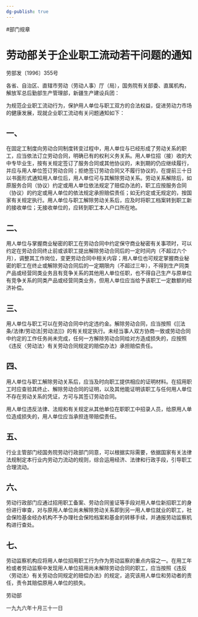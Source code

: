 ```yaml
---
dg-publish: true
---
```

#部门规章 
# 劳动部关于企业职工流动若干问题的通知

劳部发〔1996〕355号

各省、自治区、直辖市劳动（劳动人事）厅（局），国务院有关部委、直属机构，解放军总后勤部生产管理部，新疆生产建设兵团：

为规范企业职工流动行为，保护用人单位与职工双方的合法权益，促进劳动力市场的健康发展，现就企业职工流动有关问题通知如下：

## 一、

在固定工制度向劳动合同制度转变过程中，用人单位与已经形成了劳动关系的职工，应当依法订立劳动合同，明确已有的权利义务关系。用人单位招（接）收的大中专毕业生，按有关规定签订了服务合同或其他协议的，未到期的仍应继续履行，并应与用人单位签订劳动合同；拒绝签订劳动合同又不履行协议的，在提前三十日以书面形式通知用人单位后，用人单位可与其解除劳动关系。劳动关系解除后，如原服务合同（协议）约定或用人单位依法规定了赔偿办法的，职工应按服务合同（协议）的约定或用人单位的依法规定承担赔偿责任；如无约定或无规定的，按国家有关规定执行。用人单位与职工解除劳动关系后，应及时将职工档案转到职工新的接收单位；无接收单位的，应转到职工本人户口所在地。

## 二、

用人单位与掌握商业秘密的职工在劳动合同中约定保守商业秘密有关事项时，可以约定在劳动合同终止前或该职工提出解除劳动合同后的一定时间内（不超过六个月），调整其工作岗位，变更劳动合同中相关内容；用人单位也可规定掌握商业秘密的职工在终止或解除劳动合同后的一定期限内（不超过三年），不得到生产同类产品或经营同类业务且有竞争关系的其他用人单位任职，也不得自己生产与原单位有竞争关系的同类产品或经营同类业务，但用人单位应当给予该职工一定数额的经济补偿。

## 三、

用人单位与职工可以在劳动合同中约定违约金。解除劳动合同，应当按照《[[法条/法律/劳动法\|劳动法]]》的有关规定执行。未经当事人双方协商一致或劳动合同中约定的工作任务尚未完成，任何一方解除劳动合同给对方造成损失的，应按照《违反〈劳动法〉有关劳动合同规定的赔偿办法》承担赔偿责任。

## 四、

用人单位与职工解除劳动关系后，应当及时向职工提供相应的证明材料。在招用职工时应查验其终止、解除劳动合同的证明，以及其他能证明该职工与任何用人单位不存在劳动关系的凭证，方可与其签订劳动合同。

用人单位违反法律、法规和有关规定从其他单位在职职工中招录人员，给原用人单位造成损失的，用人单位应当承担连带赔偿责任。

## 五、

行业主管部门经国务院劳动行政部门同意，可以根据实际需要，依据国家有关法律法规制定本行业内劳动力流动的规则，综合运用经济、法律和行政手段，引导职工合理流动。

## 六、

劳动行政部门应通过招用职工备案、劳动合同鉴证等手段对用人单位新招职工的身份进行审查，对与原用人单位尚未解除劳动关系即到另一用人单位就业的职工，社会保险基金经办机构不予办理社会保险档案和基金的转移手续，并通报劳动监察机构进行查处。

## 七、

劳动监察机构应将用人单位招用职工行为作为劳动监察的重点内容之一。在用工年检或者劳动监察中发现用人单位招用尚未解除劳动合同的职工，应当按照《违反〈劳动法〉有关劳动合同规定的赔偿办法》的规定，追究该用人单位和劳动者的责任，责令其赔偿原用人单位的损失。

劳动部

一九九六年十月三十一日